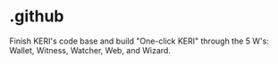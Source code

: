 # .github
Finish KERI's code base and build "One-click KERI" through the 5 W's: Wallet, Witness, Watcher, Web, and Wizard.
